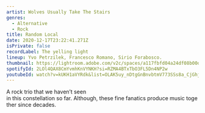 ```yaml
---
artist: Wolves Usually Take The Stairs
genres:
  - Alternative
  - Rock
title: Random Local
date: 2020-12-17T23:22:41.271Z
isPrivate: false
recordLabel: The yelling light
lineup: Yvo Petrzilek, Francesco Romano, Sirio Forabosco.
thumbnail: https://lightroom.adobe.com/v2c/spaces/a117fbfd04a24df08b00dc7343422215/assets/81b29d664f884940c7aa059dcd5a2e0c/revisions/be36634d38944b72bc4f1d8c99e35b5c/renditions/13dc2880d3bda492b0fc49bf93075f26
spotifyId: 2LOl4QAX8CmYvmhKnVYNKH?si=RZMA4BTxTbO3FL5Dn4NP2w
youtubeId: watch?v=kUKH1aVYRdk&list=OLAK5uy_nDtgGnBnvbtmV773SSs8a_CjGhjuvoQvY
---
```

A rock trio that we haven’t seen in this constellation so far. Although, these fine fanatics produce music together since decades.
